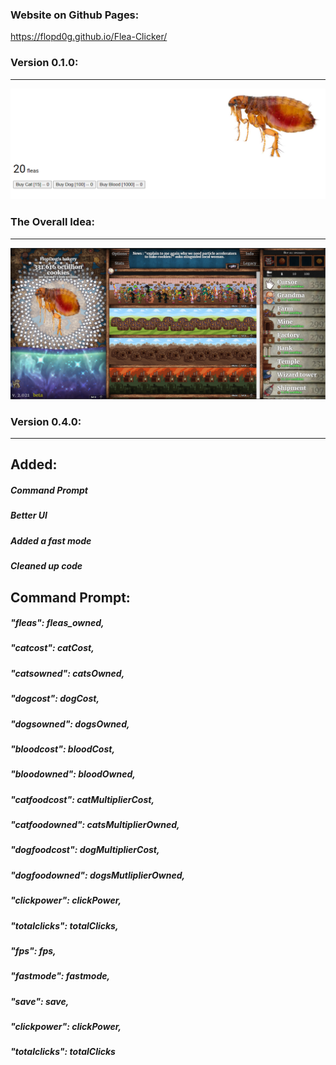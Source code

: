 ### Website on Github Pages:

https://flopd0g.github.io/Flea-Clicker/

### Version 0.1.0:

***

![image info](./images/v0.1.0.PNG)

### The Overall Idea:

***

![image info](./images/theAllPowerful.PNG)

### Version 0.4.0:

***

## Added:
##### Command Prompt
##### Better UI
##### Added a fast mode
##### Cleaned up code
## Command Prompt:
##### "fleas": fleas_owned,
##### "catcost": catCost,
##### "catsowned": catsOwned,
##### "dogcost": dogCost,
##### "dogsowned": dogsOwned,
##### "bloodcost": bloodCost,
##### "bloodowned": bloodOwned,
##### "catfoodcost": catMultiplierCost,
##### "catfoodowned": catsMultiplierOwned,
##### "dogfoodcost": dogMultiplierCost,
##### "dogfoodowned": dogsMutliplierOwned,
##### "clickpower": clickPower,
##### "totalclicks": totalClicks,
##### "fps": fps,
##### "fastmode": fastmode,
##### "save": save,
##### "clickpower": clickPower,
##### "totalclicks": totalClicks
